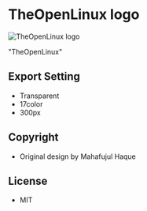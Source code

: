 # TheOpenLinux logo

![TheOpenLinux logo](https://the-openlinux-project.github.io/static/TheOpenLinux_1200x1200.png)

"TheOpenLinux"

## Export Setting

- Transparent
- 17color
- 300px

## Copyright

- Original design by Mahafujul Haque

## License

- MIT
